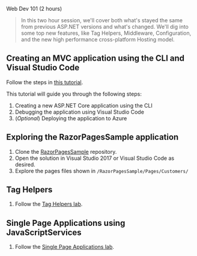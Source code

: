 Web Dev 101 (2 hours)

 > In this two hour session, we'll cover both what's stayed the same from previous ASP.NET versions and what's changed. We'll dig into some top new features, like Tag Helpers, Middleware, Configuration, and the new high performance cross-platform Hosting model.

## Creating an MVC application using the CLI and Visual Studio Code
Follow the steps in [this tutorial](https://docs.microsoft.com/en-us/aspnet/core/tutorials/your-first-mac-aspnet).

This tutorial will guide you through the following steps:
1. Creating a new ASP.NET Core application using the CLI
1. Debugging the application using Visual Studio Code
1. (*Optional*) Deploying the application to Azure

## Exploring the RazorPagesSample application
1. Clone the [RazorPagesSample](https://github.com/DamianEdwards/RazorPagesSample) repository.
1. Open the solution in Visual Studio 2017 or Visual Studio Code as desired.
1. Explore the pages files shown in `/RazorPagesSample/Pages/Customers/`

## Tag Helpers
1. Follow the [Tag Helpers lab](tag-helpers.md).

## Single Page Applications using JavaScriptServices
1. Follow the [Single Page Applications lab](single-page-applications.md).
